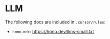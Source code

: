 # LLM

The following docs are included in `.cursor/rules`:

- `hono.mdc`: <https://hono.dev/llms-small.txt>
